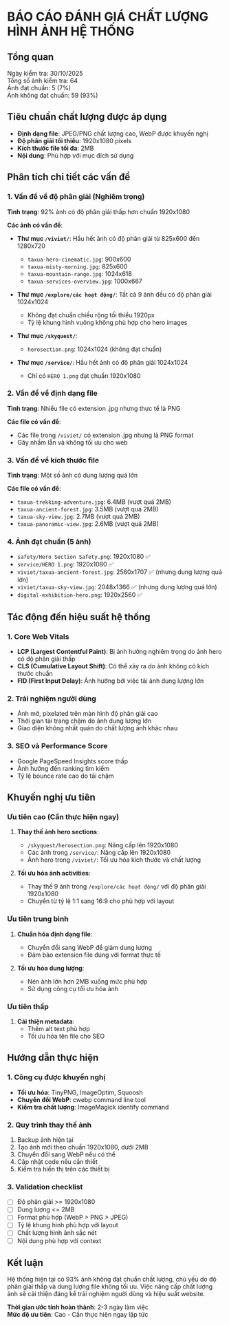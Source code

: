 # BÁO CÁO ĐÁNH GIÁ CHẤT LƯỢNG HÌNH ẢNH HỆ THỐNG

## Tổng quan
Ngày kiểm tra: 30/10/2025  
Tổng số ảnh kiểm tra: 64  
Ảnh đạt chuẩn: 5 (7%)  
Ảnh không đạt chuẩn: 59 (93%)  

## Tiêu chuẩn chất lượng được áp dụng
- **Định dạng file**: JPEG/PNG chất lượng cao, WebP được khuyến nghị
- **Độ phân giải tối thiểu**: 1920x1080 pixels
- **Kích thước file tối đa**: 2MB
- **Nội dung**: Phù hợp với mục đích sử dụng

## Phân tích chi tiết các vấn đề

### 1. Vấn đề về độ phân giải (Nghiêm trọng)
**Tình trạng**: 92% ảnh có độ phân giải thấp hơn chuẩn 1920x1080

**Các ảnh có vấn đề**:
- **Thư mục `/viviet/`**: Hầu hết ảnh có độ phân giải từ 825x600 đến 1280x720
  - `taxua-hero-cinematic.jpg`: 900x600
  - `taxua-misty-morning.jpg`: 825x600
  - `taxua-mountain-range.jpg`: 1024x618
  - `taxua-services-overview.jpg`: 1000x667

- **Thư mục `/explore/các hoạt động/`**: Tất cả 9 ảnh đều có độ phân giải 1024x1024
  - Không đạt chuẩn chiều rộng tối thiểu 1920px
  - Tỷ lệ khung hình vuông không phù hợp cho hero images

- **Thư mục `/skyquest/`**: 
  - `herosection.png`: 1024x1024 (không đạt chuẩn)

- **Thư mục `/service/`**: Hầu hết ảnh có độ phân giải 1024x1024
  - Chỉ có `HERO 1.png` đạt chuẩn 1920x1080

### 2. Vấn đề về định dạng file
**Tình trạng**: Nhiều file có extension .jpg nhưng thực tế là PNG

**Các file có vấn đề**:
- Các file trong `/viviet/` có extension .jpg nhưng là PNG format
- Gây nhầm lẫn và không tối ưu cho web

### 3. Vấn đề về kích thước file
**Tình trạng**: Một số ảnh có dung lượng quá lớn

**Các file có vấn đề**:
- `taxua-trekking-adventure.jpg`: 6.4MB (vượt quá 2MB)
- `taxua-ancient-forest.jpg`: 3.5MB (vượt quá 2MB)
- `taxua-sky-view.jpg`: 2.7MB (vượt quá 2MB)
- `taxua-panoramic-view.jpg`: 2.6MB (vượt quá 2MB)

### 4. Ảnh đạt chuẩn (5 ảnh)
- `safety/Hero Section Safety.png`: 1920x1080 ✅
- `service/HERO 1.png`: 1920x1080 ✅
- `viviet/taxua-ancient-forest.jpg`: 2560x1707 ✅ (nhưng dung lượng quá lớn)
- `viviet/taxua-sky-view.jpg`: 2048x1366 ✅ (nhưng dung lượng quá lớn)
- `digital-exhibition-hero.png`: 1920x2560 ✅

## Tác động đến hiệu suất hệ thống

### 1. Core Web Vitals
- **LCP (Largest Contentful Paint)**: Bị ảnh hưởng nghiêm trọng do ảnh hero có độ phân giải thấp
- **CLS (Cumulative Layout Shift)**: Có thể xảy ra do ảnh không có kích thước chuẩn
- **FID (First Input Delay)**: Ảnh hưởng bởi việc tải ảnh dung lượng lớn

### 2. Trải nghiệm người dùng
- Ảnh mờ, pixelated trên màn hình độ phân giải cao
- Thời gian tải trang chậm do ảnh dung lượng lớn
- Giao diện không nhất quán do chất lượng ảnh khác nhau

### 3. SEO và Performance Score
- Google PageSpeed Insights score thấp
- Ảnh hưởng đến ranking tìm kiếm
- Tỷ lệ bounce rate cao do tải chậm

## Khuyến nghị ưu tiên

### Ưu tiên cao (Cần thực hiện ngay)
1. **Thay thế ảnh hero sections**:
   - `/skyquest/herosection.png`: Nâng cấp lên 1920x1080
   - Các ảnh trong `/service/`: Nâng cấp lên 1920x1080
   - Ảnh hero trong `/viviet/`: Tối ưu hóa kích thước và chất lượng

2. **Tối ưu hóa ảnh activities**:
   - Thay thế 9 ảnh trong `/explore/các hoạt động/` với độ phân giải 1920x1080
   - Chuyển từ tỷ lệ 1:1 sang 16:9 cho phù hợp với layout

### Ưu tiên trung bình
1. **Chuẩn hóa định dạng file**:
   - Chuyển đổi sang WebP để giảm dung lượng
   - Đảm bảo extension file đúng với format thực tế

2. **Tối ưu hóa dung lượng**:
   - Nén ảnh lớn hơn 2MB xuống mức phù hợp
   - Sử dụng công cụ tối ưu hóa ảnh

### Ưu tiên thấp
1. **Cải thiện metadata**:
   - Thêm alt text phù hợp
   - Tối ưu hóa tên file cho SEO

## Hướng dẫn thực hiện

### 1. Công cụ được khuyến nghị
- **Tối ưu hóa**: TinyPNG, ImageOptim, Squoosh
- **Chuyển đổi WebP**: cwebp command line tool
- **Kiểm tra chất lượng**: ImageMagick identify command

### 2. Quy trình thay thế ảnh
1. Backup ảnh hiện tại
2. Tạo ảnh mới theo chuẩn 1920x1080, dưới 2MB
3. Chuyển đổi sang WebP nếu có thể
4. Cập nhật code nếu cần thiết
5. Kiểm tra hiển thị trên các thiết bị

### 3. Validation checklist
- [ ] Độ phân giải >= 1920x1080
- [ ] Dung lượng <= 2MB
- [ ] Format phù hợp (WebP > PNG > JPEG)
- [ ] Tỷ lệ khung hình phù hợp với layout
- [ ] Chất lượng hình ảnh sắc nét
- [ ] Nội dung phù hợp với context

## Kết luận
Hệ thống hiện tại có 93% ảnh không đạt chuẩn chất lượng, chủ yếu do độ phân giải thấp và dung lượng file không tối ưu. Việc nâng cấp chất lượng ảnh sẽ cải thiện đáng kể trải nghiệm người dùng và hiệu suất website.

**Thời gian ước tính hoàn thành**: 2-3 ngày làm việc  
**Mức độ ưu tiên**: Cao - Cần thực hiện ngay lập tức